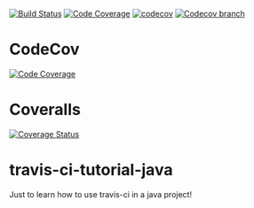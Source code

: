 [![Build Status](https://travis-ci.org/chamap1/travis-ci-tutorial-java.svg?branch=master)](https://travis-ci.org/chamap1/travis-ci-tutorial-java)
[![Code Coverage](https://codeship.com/projects/6a681a50-e593-0134-9a54-2a3c530bf09c/status?branch=master)](https://codeship.com/projects/206596)
[![codecov](https://codecov.io/gh/dellemc-symphony/common-messaging-parent/branch/master/graph/badge.svg)](https://codecov.io/gh/dellemc-symphony/common-messaging-parent)
[![Codecov branch](https://img.shields.io/codecov/c/github/dellemc-symphony/common-messaging-parent/master.svg)](https://codecov.io/gh/dellemc-symphony/common-messaging-parent)
# CodeCov
[![Code Coverage](https://codecov.io/github/chamap1/travis-ci-tutorial-java/coverage.svg)](https://codecov.io/gh/chamap1/travis-ci-tutorial-java)
# Coveralls
[![Coverage Status](https://coveralls.io/repos/github/chamap1/travis-ci-tutorial-java/badge.svg?branch=master)](https://coveralls.io/github/chamap1/travis-ci-tutorial-java?branch=master)

# travis-ci-tutorial-java
Just to learn how to use travis-ci in a java project!

